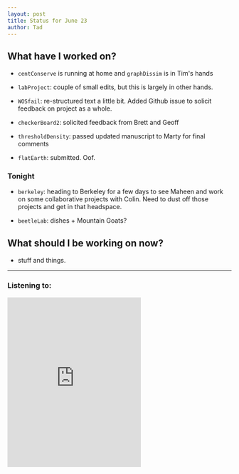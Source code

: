 ```yaml
---
layout: post 
title: Status for June 23 
author: Tad
---
```

 
## What have I worked on?
 

* `centConserve` is running at home and `graphDissim` is in Tim's hands

* `labProject`: couple of small edits, but this is largely in other hands.

* `WOSfail`: re-structured text a little bit. Added Github issue to solicit feedback on project as a whole. 

* `checkerBoard2`: solicited feedback from Brett and Geoff

* `thresholdDensity`: passed updated manuscript to Marty for final comments

* `flatEarth`: submitted. Oof. 





### Tonight


* `berkeley`: heading to Berkeley for a few days to see Maheen and work on some collaborative projects with Colin. Need to dust off those projects and get in that headspace. 


* `beetleLab`: dishes + Mountain Goats? 




  
## What should I be working on now? 

* stuff and things.


 
 
 
--- 

### Listening to: 

<iframe src='https://embed.spotify.com/?uri=spotify%3Atrack%3A4Q2UTrW0PaNc6qs1zcag3a' width='300' height='380' frameborder='0' allowtransparency='true'></iframe> 

<i class='fa fa-code' style='color:pink'></i> 
